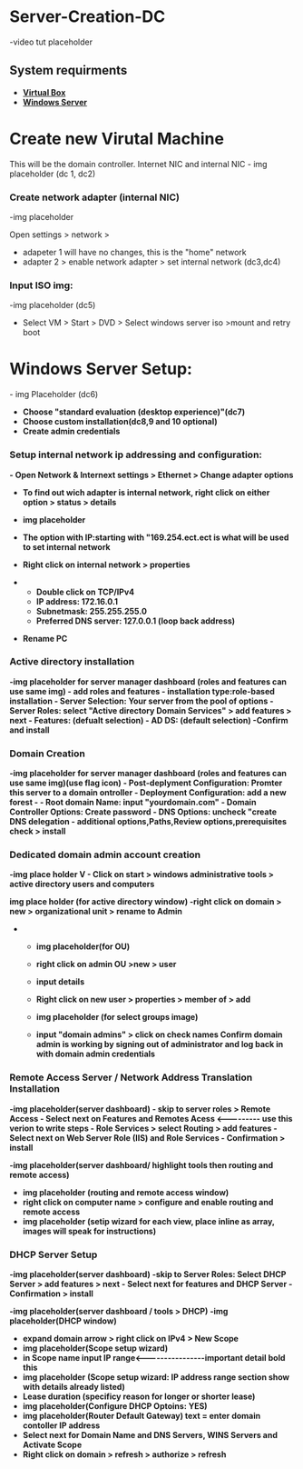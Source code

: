 # Server-Creation-DC

-video tut placeholder

<h2>System requirments</h2>
<!---input download instructions--->

-  <b><a href="https://www.virtualbox.org/wiki/Downloads">Virtual Box</a></b>
-  <b><a href="https://www.microsoft.com/en-us/evalcenter/download-windows-server-2019">Windows Server</a></b>

<h1>Create new Virutal Machine</h1>
This will be the domain controller. Internet NIC and internal NIC
- img placeholder (dc 1, dc2)

<h3>Create network adapter (internal NIC)</h3>
-img placeholder 

Open settings > network > 
  - adapeter 1 will have no changes, this is the "home" network
  - adapter 2 > enable network adapter > set internal network (dc3,dc4)

<h3>Input ISO img:</h3>
-img placeholder (dc5)

- Select VM > Start > DVD > Select windows server iso >mount and retry boot


<h1>Windows Server Setup:</h1>
  - img Placeholder (dc6)

  - <b>Choose "standard evaluation (desktop experience)"(dc7)
  - <b>Choose custom installation</b>(dc8,9 and 10 optional)
  - <b>Create admin credentials</b>

<h3>Setup internal network ip addressing and configuration:</h3>
 - <b>Open Network & Internext settings > Ethernet > Change adapter options</b>

- To find out wich adapter is internal network, right click on either option > status > details
- img placeholder
- The option with IP:starting with "169.254.ect.ect is what will be used to set internal network
- Right click on internal network > properties
-   - Double click on TCP/IPv4
    - IP address: 172.16.0.1
    - Subnetmask: 255.255.255.0
    - Preferred DNS server: 127.0.0.1 (loop back address)
 
- Rename PC


<h3>Active directory installation</h3>
-img placeholder for server manager dashboard (roles and features can use same img)
- add roles and features
    -  installation type:role-based installation
    -  Server Selection: Your server from the pool of options
    -  Server Roles: select "Active directory Domain Services" > add features > next
    - Features: (defualt selection) 
    - AD DS: (default selection)
    -Confirm and install

<h3>Domain Creation</h3>
-img placeholder for server manager dashboard (roles and features can use same img)(use flag icon)
-  Post-deplyment Configuration: Promter this server to a domain  ontroller
-  Deployment Configuration: add a new forest 
-  -  Root domain Name: input "yourdomain.com"
-  Domain Controller Options: Create password
-  DNS Options: uncheck "create DNS delegation
-  additional options,Paths,Review options,prerequisites check > install

<h3>Dedicated domain admin account creation</h3>
-img place holder V
- Click on start > windows administrative tools > active directory users and computers 

img place holder (for active directory window)
-right click on domain > new > organizational unit > rename to Admin
-  -  img placeholder(for OU)
   -  right click on admin OU >new > user
   -  input details
 
   -  Right click on new user > properties > member of > add
   -  img placeholder (for select groups image)
   -  input "domain admins" > click on check names
Confirm domain admin is working by signing out of administrator and log back in with domain admin credentials 


<h3>Remote Access Server / Network Address Translation Installation</h3>
-img placeholder(server dashboard)
- skip to server roles > Remote Access
-   Select next on Features and Remotes Acess <--------- use this verion to write steps
-  Role Services > select Routing > add features
- Select next on Web Server Role (IIS) and Role Services
-  Confirmation > install

-img placeholder(server dashboard/ highlight tools then routing and remote access)
-  img placeholder (routing and remote access window)
-  right click on computer name > configure and enable routing and remote access
-  img placeholder (setip wizard for each view, place inline as array, images will speak for instructions)


<h3>DHCP Server Setup</h3>
-img placeholder(server dashboard)
-skip to Server Roles: Select DHCP Server > add features > next
- Select next for features and DHCP Server
-  Confirmation > install

-img placeholder(server dashboard / tools > DHCP)
-img placeholder(DHCP window)
-  expand domain arrow > right click on IPv4 > New Scope
-  img placeholder(Scope setup wizard)
-  in Scope name input IP range<----------------important detail bold this
-  img placeholder (Scope setup wizard: IP address range section show with details already listed)
-  Lease duration (specificy reason for longer or shorter lease)
-  img placeholder(Configure DHCP Optoins: YES)
-  img placeholder(Router Default Gateway) text = enter domain contoller IP address
-  Select next for Domain Name and DNS Servers, WINS Servers and Activate Scope
-  Right click on domain > refresh > authorize > refresh

